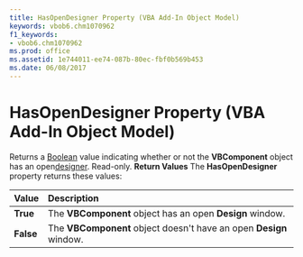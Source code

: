 ```yaml
---
title: HasOpenDesigner Property (VBA Add-In Object Model)
keywords: vbob6.chm1070962
f1_keywords:
- vbob6.chm1070962
ms.prod: office
ms.assetid: 1e744011-ee74-087b-80ec-fbf0b569b453
ms.date: 06/08/2017
---
```



# HasOpenDesigner Property (VBA Add-In Object Model)



Returns a [Boolean](vbe-glossary.md) value indicating whether or not the **VBComponent** object has an open[designer](vbe-glossary.md). Read-only.
 **Return Values**
The  **HasOpenDesigner** property returns these values:


|**Value**|**Description**|
|:-----|:-----|
|**True**|The  **VBComponent** object has an open **Design** window.|
|**False**|The  **VBComponent** object doesn't have an open **Design** window.|

